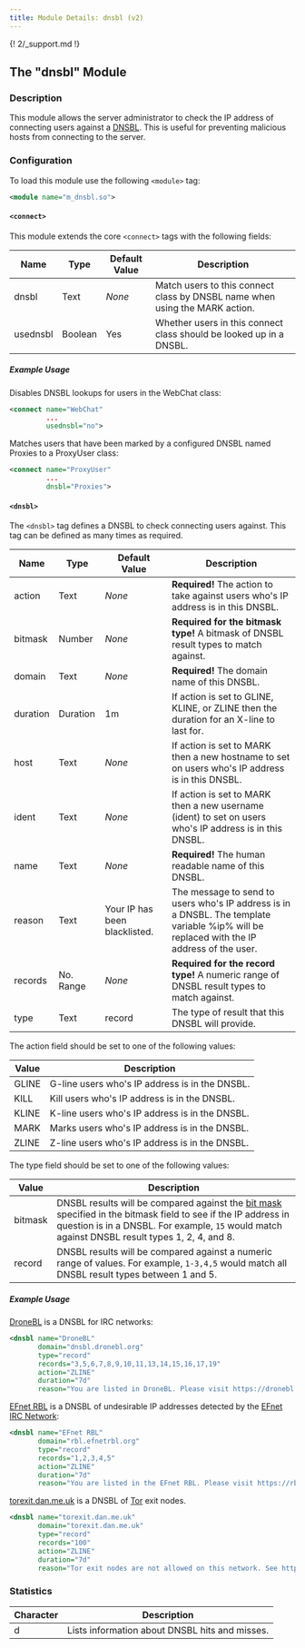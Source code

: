 ```yaml
---
title: Module Details: dnsbl (v2)
---
```


{! 2/_support.md !}

## The "dnsbl" Module

### Description

This module allows the server administrator to check the IP address of connecting users against a [DNSBL](https://en.wikipedia.org/wiki/DNSBL). This is useful for preventing malicious hosts from connecting to the server.

### Configuration

To load this module use the following `<module>` tag:

```xml
<module name="m_dnsbl.so">
```

#### `<connect>`

This module extends the core `<connect>` tags with the following fields:

Name     | Type    | Default Value | Description
-------- | ------- | ------------- | -----------
dnsbl    | Text    | *None*        | Match users to this connect class by DNSBL name when using the MARK action.
usednsbl | Boolean | Yes           | Whether users in this connect class should be looked up in a DNSBL.

##### Example Usage

Disables DNSBL lookups for users in the WebChat class:

```xml
<connect name="WebChat"
         ...
         usednsbl="no">
```

Matches users that have been marked by a configured DNSBL named Proxies to a ProxyUser class:

```xml
<connect name="ProxyUser"
         ...
         dnsbl="Proxies">
```

#### `<dnsbl>`

The `<dnsbl>` tag defines a DNSBL to check connecting users against. This tag can be defined as many times as required.

Name     | Type      | Default Value                 | Description
-------- | --------- | ----------------------------- | -----------
action   | Text      | *None*                        | **Required!** The action to take against users who's IP address is in this DNSBL.
bitmask  | Number    | *None*                        | **Required for the bitmask type!** A bitmask of DNSBL result types to match against.
domain   | Text      | *None*                        | **Required!** The domain name of this DNSBL.
duration | Duration  | 1m                            | If action is set to GLINE, KLINE, or ZLINE then the duration for an X-line to last for.
host     | Text      | *None*                        | If action is set to MARK then a new hostname to set on users who's IP address is in this DNSBL.
ident    | Text      | *None*                        | If action is set to MARK then a new username (ident) to set on users who's IP address is in this DNSBL.
name     | Text      | *None*                        | **Required!** The human readable name of this DNSBL.
reason   | Text      | Your IP has been blacklisted. | The message to send to users who's IP address is in a DNSBL. The template variable %ip% will be replaced with the IP address of the user.
records  | No. Range | *None*                        | **Required for the record type!** A numeric range of DNSBL result types to match against.
type     | Text      | record                        | The type of result that this DNSBL will provide.

The action field should be set to one of the following values:

Value | Description
----- | -----------
GLINE | G-line users who's IP address is in the DNSBL.
KILL  | Kill users who's IP address is in the DNSBL.
KLINE | K-line users who's IP address is in the DNSBL.
MARK  | Marks users who's IP address is in the DNSBL.
ZLINE | Z-line users who's IP address is in the DNSBL.

The type field should be set to one of the following values:

Value   | Description
------- | -----------
bitmask | DNSBL results will be compared against the [bit mask](https://en.wikipedia.org/wiki/Mask_(computing)) specified in the bitmask field to see if the IP address in question is in a DNSBL. For example, `15` would match against DNSBL result types 1, 2, 4, and 8.
record  | DNSBL results will be compared against a numeric range of values. For example, `1-3,4,5` would match all DNSBL result types between 1 and 5.

##### Example Usage

[DroneBL](https://dronebl.org) is a DNSBL for IRC networks:

```xml
<dnsbl name="DroneBL"
       domain="dnsbl.dronebl.org"
       type="record"
       records="3,5,6,7,8,9,10,11,13,14,15,16,17,19"
       action="ZLINE"
       duration="7d"
       reason="You are listed in DroneBL. Please visit https://dronebl.org/lookup.do?ip=%ip% for more information.">
```

[EFnet RBL](https://rbl.efnetrbl.org) is a DNSBL of undesirable IP addresses detected by the [EFnet IRC Network](http://www.efnet.org/):

```xml
<dnsbl name="EFnet RBL"
       domain="rbl.efnetrbl.org"
       type="record"
       records="1,2,3,4,5"
       action="ZLINE"
       duration="7d"
       reason="You are listed in the EFnet RBL. Please visit https://rbl.efnetrbl.org/?i=%ip% for more information.">
```

[torexit.dan.me.uk](https://www.dan.me.uk/dnsbl) is a DNSBL of [Tor](https://www.torproject.org) exit nodes.

```xml
<dnsbl name="torexit.dan.me.uk"
       domain="torexit.dan.me.uk"
       type="record"
       records="100"
       action="ZLINE"
       duration="7d"
       reason="Tor exit nodes are not allowed on this network. See https://metrics.torproject.org/rs.html#search/%ip% for more information.">
```

### Statistics

Character | Description
--------- | -----------
d         | Lists information about DNSBL hits and misses.
